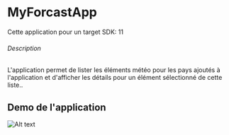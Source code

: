 # MyForcastApp
Cette application pour un target SDK: 11
###### Description
L'application permet de lister les éléments météo pour les pays ajoutés à l'application et d'afficher les détails pour un élément sélectionné de cette liste..

## Demo de l'application
![Alt text](ReadMeImages/demo_img_app.png?raw=true "Title")
